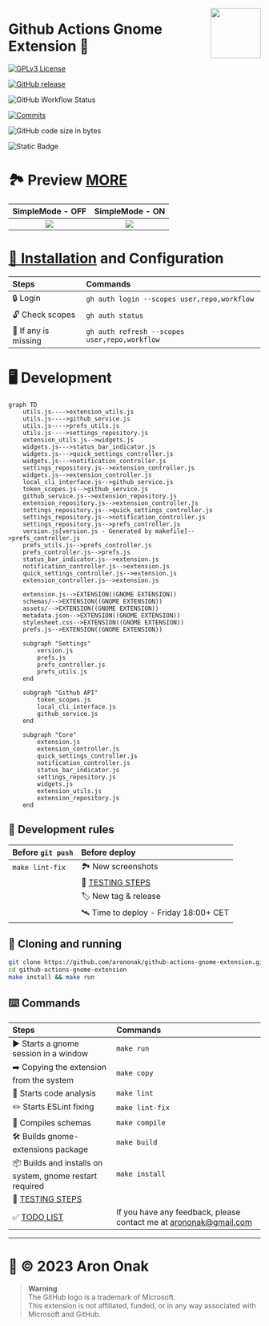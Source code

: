 [<img src="https://github.com/arononak/github-actions-gnome-extension/blob/main/docs/get-it.png?raw=true" height="100" align="right">](https://extensions.gnome.org/extension/5973/github-actions/)

# Github Actions Gnome Extension 🧩

[![GPLv3 License](https://img.shields.io/badge/License-GPL%20v3-yellow.svg?labelColor=orange&color=white)](https://opensource.org/licenses)

[![GitHub release](https://img.shields.io/github/v/release/arononak/github-actions-gnome-extension?labelColor=fuchsia&color=white)](https://github.com/arononak/github-actions-gnome-extension/releases/latest)

![GitHub Workflow Status](https://img.shields.io/github/actions/workflow/status/arononak/github-actions-gnome-extension/.github%2Fworkflows%2Fmain.yml?labelColor=olive&color=white)

[![Commits](https://img.shields.io/github/commit-activity/m/arononak/github-actions-gnome-extension?labelColor=purple&color=white)](https://github.com/arononak/github-actions-gnome-extension/graphs/contributors)

![GitHub code size in bytes](https://img.shields.io/github/languages/code-size/arononak/github-actions-gnome-extension?labelColor=yellow&color=white)

![Static Badge](https://img.shields.io/badge/Give_me-STAR!-blue?labelColor=maroon&color=aqua)

# 🏞 Preview [MORE](./docs/SCREENSHOTS.md)

| SimpleMode - OFF                                                                                                 | SimpleMode - ON                                                                                                 |
|:----------------------------------------------------------------------------------------------------------------:|:---------------------------------------------------------------------------------------------------------------:|
| ![](https://github.com/arononak/github-actions-gnome-extension/blob/main/docs/menu_full.png?raw=true)            | ![](https://github.com/arononak/github-actions-gnome-extension/blob/main/docs/menu_simple.png?raw=true)         |

# [🔨 Installation](https://github.com/cli/cli/blob/trunk/docs/install_linux.md) and Configuration

| Steps                | Commands                                      |
|:---------------------|:----------------------------------------------|
| 🔒 Login             | `gh auth login --scopes user,repo,workflow`   |
| 🔓 Check scopes      | `gh auth status`                              |
| 🔄 If any is missing | `gh auth refresh --scopes user,repo,workflow` |

# 🖥️ Development

```mermaid
graph TD
    utils.js---->extension_utils.js
    utils.js---->github_service.js
    utils.js---->prefs_utils.js
    utils.js---->settings_repository.js
    extension_utils.js-->widgets.js
    widgets.js--->status_bar_indicator.js
    widgets.js--->quick_settings_controller.js
    widgets.js--->notification_controller.js
    settings_repository.js-->extension_controller.js
    widgets.js-->extension_controller.js
    local_cli_interface.js-->github_service.js
    token_scopes.js-->github_service.js
    github_service.js-->extension_repository.js
    extension_repository.js-->extension_controller.js
    settings_repository.js-->quick_settings_controller.js
    settings_repository.js-->notification_controller.js
    settings_repository.js-->prefs_controller.js
    version.js[version.js - Generated by makefile]-->prefs_controller.js
    prefs_utils.js-->prefs_controller.js
    prefs_controller.js-->prefs.js
    status_bar_indicator.js-->extension.js
    notification_controller.js-->extension.js
    quick_settings_controller.js-->extension.js
    extension_controller.js-->extension.js
    
    extension.js-->EXTENSION((GNOME EXTENSION))
    schemas/-->EXTENSION((GNOME EXTENSION))
    assets/-->EXTENSION((GNOME EXTENSION))
    metadata.json-->EXTENSION((GNOME EXTENSION))
    stylesheet.css-->EXTENSION((GNOME EXTENSION))
    prefs.js-->EXTENSION((GNOME EXTENSION))

    subgraph "Settings"
        version.js
        prefs.js
        prefs_controller.js
        prefs_utils.js
    end

    subgraph "Github API"
        token_scopes.js
        local_cli_interface.js
        github_service.js
    end

    subgraph "Core"
        extension.js
        extension_controller.js
        quick_settings_controller.js
        notification_controller.js
        status_bar_indicator.js
        settings_repository.js
        widgets.js
        extension_utils.js
        extension_repository.js
    end
```

## 📜️ Development rules

| Before `git push`            | Before deploy                                |
|:-----------------------------|:---------------------------------------------|
| `make lint-fix`              | 🏞 New screenshots                           |
|                              | 🦍 [TESTING STEPS](./docs/TESTING_STEPS.md)  |
|                              | 🏷️ New tag & release                         |
|                              | 🛰 Time to deploy - Friday 18:00+ CET        |


## 🛫 Cloning and running

```bash
git clone https://github.com/arononak/github-actions-gnome-extension.git
cd github-actions-gnome-extension
make install && make run
```

## ⌨️ Commands

| Steps                                                              | Commands                                                          |
|:-------------------------------------------------------------------|:------------------------------------------------------------------|
| ▶️  Starts a gnome session in a window                              | `make run`                                                        |
| ➡️  Copying the extension from the system                           | `make copy`                                                       |
| 🔎️ Starts code analysis                                            | `make lint`                                                       |
| ✏️  Starts ESLint fixing                                            | `make lint-fix`                                                   |
| 🔄 Compiles schemas                                                | `make compile`                                                    |
| 🛠️ Builds gnome-extensions package                                 | `make build`                                                      |
| 📦 Builds and installs on system, gnome restart required           | `make install`                                                    |
| 🦍 [TESTING STEPS](./docs/TESTING_STEPS.md)                        |                                                                   |
| ✅️ [TODO LIST](./docs/TODO.md)                                     | If you have any feedback, please contact me at arononak@gmail.com |

---

# 📝 © 2023 Aron Onak

> **Warning**<br>
> The GitHub logo is a trademark of Microsoft.<br>
> This extension is not affiliated, funded, or in any way associated with Microsoft and GitHub.



